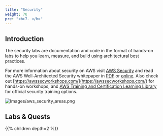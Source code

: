 ```yaml
---
title: "Security"
weight: 70
pre: "<b>7. </b>"
---
```


## Introduction
The security labs are documentation and code in the format of hands-on labs to help you learn, measure, and build using architectural best practices.

For more information about security on AWS visit [AWS Security](https://aws.amazon.com/security/) and read the AWS Well-Architected Security whitepaper in [PDF](https://d1.awsstatic.com/whitepapers/architecture/AWS-Security-Pillar.pdf) or [online](https://docs.aws.amazon.com/wellarchitected/latest/security-pillar/welcome.html). Also check out [https://awssecworkshops.com/](https://awssecworkshops.com/) for hands-on workshops, and [AWS Training and Certification Learning Library](https://www.aws.training/LearningLibrary?filters=classification%3A27&search=&tab=digital_courses%3Ftc%3Dicon) for official security training options.

![Images/aws_security_areas.png](/Security/images/aws_security_areas.png)  


## Labs & Quests
{{% children depth=2 %}}
